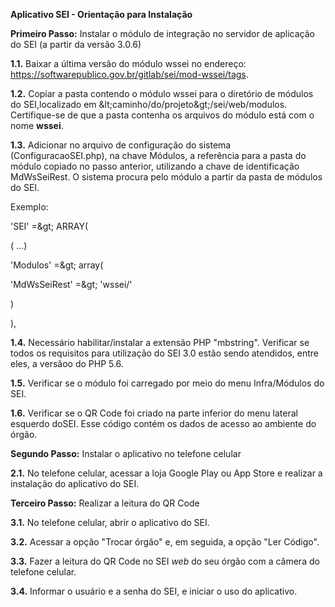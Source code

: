 ﻿**Aplicativo SEI - Orientação para Instalação**



**Primeiro Passo:** Instalar o módulo de integração no servidor de aplicação do SEI (a partir da versão 3.0.6)

**1.1.** Baixar a última versão do módulo wssei no endereço: https://softwarepublico.gov.br/gitlab/sei/mod-wssei/tags.

**1.2.** Copiar a pasta contendo o módulo wssei para o diretório de módulos do SEI,localizado em \&lt;caminho/do/projeto\&gt;/sei/web/modulos. Certifique-se de que a pasta contenha os arquivos do módulo está com o nome **wssei**.

**1.3.** Adicionar no arquivo de configuração do sistema (ConfiguracaoSEI.php), na chave Módulos, a referência para a pasta do módulo copiado no passo anterior, utilizando a chave de identificação MdWsSeiRest. O sistema procura pelo módulo a partir da pasta de módulos do SEI.

Exemplo:

&#39;SEI&#39; =\&gt; ARRAY(

( ...)

&#39;Modulos&#39; =\&gt; array(

&#39;MdWsSeiRest&#39; =\&gt; &#39;wssei/&#39;

)

),

**1.4.** Necessário habilitar/instalar a extensão PHP &quot;mbstring&quot;. Verificar se todos os requisitos para utilização do SEI 3.0 estão sendo atendidos, entre eles, a versãoo do PHP 5.6.

**1.5.** Verificar se o módulo foi carregado por meio do menu Infra/Módulos do SEI.

**1.6.** Verificar se o QR Code foi criado na parte inferior do menu lateral esquerdo doSEI. Esse código contém os dados de acesso ao ambiente do órgão.



 
**Segundo Passo:** Instalar o aplicativo no telefone celular

**2.1.** No telefone celular, acessar a loja Google Play ou App Store e realizar a instalação do aplicativo do SEI.



**Terceiro Passo:** Realizar a leitura do QR Code

**3.1.** No telefone celular, abrir o aplicativo do SEI.

**3.2.** Acessar a opção &quot;Trocar órgão&quot; e, em seguida, a opção &quot;Ler Código&quot;.

**3.3.** Fazer a leitura do QR Code no SEI _web_ do seu órgão com a câmera do telefone celular.

**3.4.** Informar o usuário e a senha do SEI, e iniciar o uso do aplicativo.